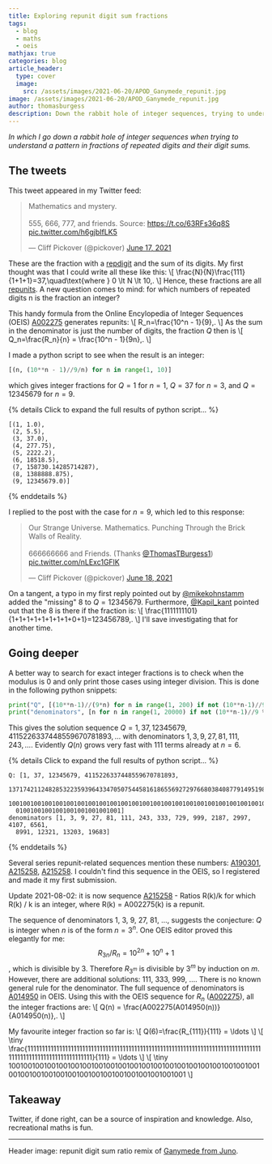 ```yaml
---
title: Exploring repunit digit sum fractions
tags:
  - blog
  - maths
  - oeis
mathjax: true
categories: blog
article_header:
  type: cover
  image:
    src: /assets/images/2021-06-20/APOD_Ganymede_repunit.jpg
image: /assets/images/2021-06-20/APOD_Ganymede_repunit.jpg
author: thomasburgess
description: Down the rabbit hole of integer sequences, trying to understand repeated digits divided by their digit sum
---
```


_In which I go down a rabbit hole of integer sequences when trying to understand
a pattern in fractions of repeated digits and their digit sums._

## The tweets

This tweet appeared in my Twitter feed:

<blockquote class="twitter-tweet"><p lang="en" dir="ltr">Mathematics and mystery.<br><br>555, 666, 777, and friends. Source: <a href="https://t.co/63RFs36q8S">https://t.co/63RFs36q8S</a> <a href="https://t.co/h6gjbIfLK5">pic.twitter.com/h6gjbIfLK5</a></p>&mdash; Cliff Pickover (@pickover) <a href="https://twitter.com/pickover/status/1405553860777852931?ref_src=twsrc%5Etfw">June 17, 2021</a></blockquote> <script async src="https://platform.twitter.com/widgets.js" charset="utf-8"></script> 

These are the fraction with a [repdigit](https://en.wikipedia.org/wiki/Repdigit) and the sum of its digits. My first thought was that I could write all these like this:
\\[
  \frac{N}{N}\frac{111}{1+1+1}=37\,\quad\text{where } 0 \lt N \lt 10\,.
\\]
Hence, these fractions are all [repunits](https://en.wikipedia.org/wiki/Repunit). 
A new question comes to mind: for which numbers of repeated digits n is the fraction an integer?

This handy formula from the Online Encylopedia of Integer Sequences (OEIS) [A002275](https://oeis.org/A002275) generates repunits:
\\[
  R_n=\frac{10^n - 1}{9}\,.
\\]
As the sum in the denominator is just the number of digits, the fraction $Q$ then is
\\[
  Q_n=\frac{R_n}{n} = \frac{10^n - 1}{9n}\,.
\\]


I made a python script to see when the result is an integer:

```python
[(n, (10**n - 1)//9/n) for n in range(1, 10)]
```

which gives integer fractions for $Q=1$ for $n=1$, $Q=37$ for $n=3$, and $Q=12345679$ for $n=9$. 

{% details Click to expand the full results of python script... %}

```
[(1, 1.0),
 (2, 5.5),
 (3, 37.0),
 (4, 277.75),
 (5, 2222.2),
 (6, 18518.5),
 (7, 158730.14285714287),
 (8, 1388888.875),
 (9, 12345679.0)]
```
{% enddetails %}

I replied to the post with the case for $n=9$, which led to this response:


<blockquote class="twitter-tweet"><p lang="en" dir="ltr">Our Strange Universe. Mathematics. Punching Through the Brick Walls of Reality.<br><br>666666666 and Friends. (Thanks <a href="https://twitter.com/ThomasTBurgess1?ref_src=twsrc%5Etfw">@ThomasTBurgess1</a>) <a href="https://t.co/nLExc1GFlK">pic.twitter.com/nLExc1GFlK</a></p>&mdash; Cliff Pickover (@pickover) <a href="https://twitter.com/pickover/status/1405990264381050886?ref_src=twsrc%5Etfw">June 18, 2021</a></blockquote> <script async src="https://platform.twitter.com/widgets.js" charset="utf-8"></script> 

On a tangent, a typo in my first reply pointed out by [@mikekohnstamm](https://twitter.com/mikekohnstamm) added the "missing" 8 to $Q=12345679$. Furthermore, [@Kapil_kant](https://twitter.com/Kapil_kant1) pointed out that the 8 is there if the fraction is:
\\[
  \frac{1111111101}{1+1+1+1+1+1+1+1+0+1}=123456789\,.
\\]
I'll save investigating that for another time.

## Going deeper

A better way to search for exact integer fractions is to check when the modulus is 0 and only print those cases using integer division. This is done in the following python snippets:

```python
print("Q", [(10**n-1)//(9*n) for n in range(1, 200) if not (10**n-1)//9 % n])
print("denominators", [n for n in range(1, 20000) if not (10**n-1)//9 % n])
```

This gives the solution sequence $Q=1, 37, 12345679, 4115226337448559670781893, ...$ with denominators $1, 3, 9, 27, 81, 111, 243, ...$. Evidently $Q(n)$ grows very fast with 111 terms already at $n=6$. 

{% details Click to expand the full results of python script... %}

```
Q: [1, 37, 12345679, 4115226337448559670781893, 
  1371742112482853223593964334705075445816186556927297668038408779149519890260631, 
  10010010010010010010010010010010010010010010010010010010010010010010010010010010...
  01001001001001001001001001001]
denominators [1, 3, 9, 27, 81, 111, 243, 333, 729, 999, 2187, 2997, 4107, 6561, 
  8991, 12321, 13203, 19683]
```

{% enddetails %}

Several series repunit-related sequences mention these numbers: [A190301](https://oeis.org/A190301),  [A215258](https://oeis.org/A190301), [A215258](https://oeis.org/A190301). I couldn't find this sequence in the OEIS, so I registered and made it my first submission. 

Update 2021-08-02: it is now sequence [A215258](https://oeis.org/A345467) - Ratios R(k)/k for which R(k) / k is an integer, where R(k) = A002275(k) is a repunit. 

The sequence of denominators 1, 3, 9, 27, 81, ..., suggests the conjecture: $Q$ is integer when $n$ is of the form $n=3^n$. One OEIS editor proved this elegantly for me: $$R_{3n} / R_n = 10^{2n} + 10^n + 1$$, which is divisible by 3. Therefore $R_{3^m}$ is divisible by $3^m$ by induction on $m$. However, there are additional solutions: 111, 333, 999, .... There is no known general rule for the denominator. The full sequence of denominators is [A014950](https://oeis.org/A014950) in OEIS. Using this with the OEIS sequence for $R_n$ ([A002275](https://oeis.org/A014950)), all the integer fractions are:
\\[
  Q(n) = \frac{A002275(A014950(n))}{A014950(n)}\,.
\\]

My favourite integer fraction so far is:
\\[
  Q(6)=\frac{R_{111}}{111} = \ldots
\\]
\\[
\tiny
\frac{11111111111111111111111111111111111111111111111111111111111111111111111111111111111111111111111111111111111111}{111} = \ldots
\\]
\\[
\tiny
1001001001001001001001001001001001001001001001001001001001001001001001001001001001001001001001001001001001001
\\]




## Takeaway

Twitter, if done right, can be a source of inspiration and knowledge. Also, recreational maths is fun.

---

Header image: repunit digit sum ratio remix of [Ganymede from Juno](https://apod.nasa.gov/apod/ap210614.html).